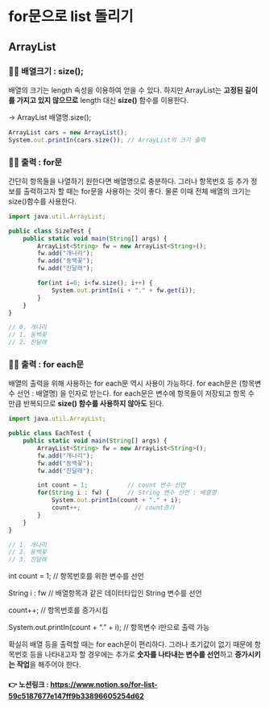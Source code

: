 # for문으로 list 돌리기

## ArrayList

### 👧🏻 배열크기 : size();

배열의 크기는 length 속성을 이용하여 얻을 수 있다. 하지만 ArrayList는 **고정된 길이를 가지고 있지 않으므로** length 대신 **size()** 함수를 이용한다.

→ ArrayList 배열명.size();

```jsx
ArrayList cars = new ArrayList();
System.out.printIn(cars.size()); // ArrayList의 크기 출력
```

### 👧🏻 출력 : for문

간단히 항목들을 나열하기 원한다면 배열명으로 충분하다. 그러나 항목번호 등 추가 정보를 출력하고자 할 때는 for문을 사용하는 것이 좋다. 물론 이때 전체 배열의 크기는 size()함수를 사용한다.

```jsx
import java.util.ArrayList;

public class SizeTest {
	public static void main(String[] args) {
		ArrayList<String> fw = new ArrayList<String>();
		fw.add("개나리");
		fw.add("동백꽃");
		fw.add("진달래");

		for(int i=0; i<fw.size(); i++) {
			System.out.printIn(i + "." + fw.get(i));
		}
	}
}

// 0. 개나리
// 1. 동백꽃
// 2. 진달래
```

### 👧🏻 출력 : for each문

배열의 출력을 위해 사용하는 for each문 역시 사용이 가능하다. for each문은 (항목변수 선언 : 배열명) 을 인자로 받는다. for each문은 변수에 항목들이 저장되고 항목 수 만큼 반복되므로 **size() 함수를 사용하지 않아도** 된다.

```jsx
import java.util.ArrayList;

public class EachTest {
	public static void main(String[] args) {
		ArrayList<String> fw = new ArrayList<String>();
		fw.add("개나리");
		fw.add("동백꽃");
		fw.add("진달래");

		int count = 1;           // count 변수 선언
		for(String i : fw) {     // String 변수 선언 : 배열명
			System.out.printIn(count + "." + i);  
			count++;               // count증가   
		}
	}
}

// 1. 개나리
// 2. 동백꽃
// 3. 진달래
```

int count = 1;    // 항목번호를 위한 변수를 선언

String i : fw       // 배열항목과 같은 데이터타입인 String 변수를 선언

count++;          // 항목번호를 증가시킴

System.out.printIn(count + “.” + i);      // 항목변수 i만으로 출력 가능

확실히 배열 등을 출력할 때는 for each문이 편리하다. 그러나 초기값이 없기 때문에 항목번호 등을 나타내고자 할 경우에는 추가로 **숫자를 나타내는 변수를 선언**하고 **증가시키는 작업**을 해주어야 한다.

#### 👉 노션링크 : https://www.notion.so/for-list-59c5187677e147ff9b33896605254d62

